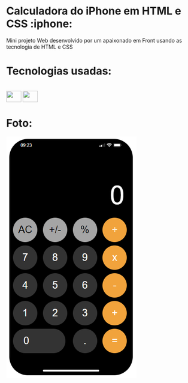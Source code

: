 <h1>Calculadora do iPhone em HTML e CSS :iphone:</h1>

<p>Mini projeto Web desenvolvido por um apaixonado em Front usando as tecnologia de HTML e CSS</p>

##

<h1>Tecnologias usadas:</h1>
<div style="display: inline_block"><br>
    <img align="center" height="30" width="40" src="https://cdn.jsdelivr.net/gh/devicons/devicon/icons/html5/html5-original.svg" />
    <img align="center" height="30" width="40" src="https://cdn.jsdelivr.net/gh/devicons/devicon/icons/css3/css3-original.svg" />
</div>

<div>
    <h1>Foto:</h1>
    <img align="center" src="img/print-screen.PNG"></img>